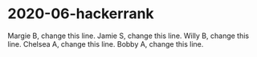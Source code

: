 # 2020-06-hackerrank

Margie B, change this line.
Jamie S, change this line.
Willy B, change this line.
Chelsea A, change this line.
Bobby A, change this line.

